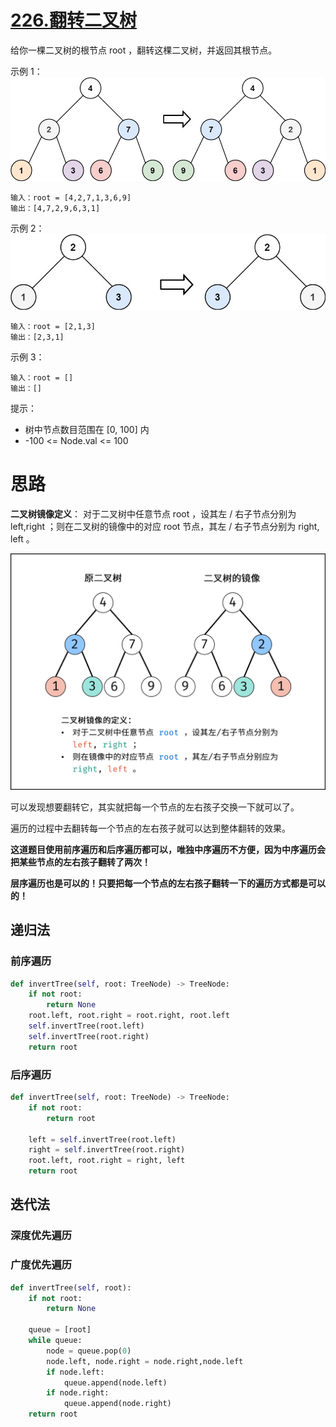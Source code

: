 # [226.翻转二叉树](https://leetcode.cn/problems/invert-binary-tree/)

给你一棵二叉树的根节点 root ，翻转这棵二叉树，并返回其根节点。

示例 1：
![](asserts/226/01.png)
```
输入：root = [4,2,7,1,3,6,9]
输出：[4,7,2,9,6,3,1]
```

示例 2：
![](asserts/226/02.png)
```
输入：root = [2,1,3]
输出：[2,3,1]
```

示例 3：
```
输入：root = []
输出：[]
```

提示：
- 树中节点数目范围在 [0, 100] 内
- -100 <= Node.val <= 100

# 思路
**二叉树镜像定义**： 对于二叉树中任意节点 root ，设其左 / 右子节点分别为 left,right ；则在二叉树的镜像中的对应 root 节点，其左 / 右子节点分别为 right, left 。

![](asserts/226/03.png)

可以发现想要翻转它，其实就把每一个节点的左右孩子交换一下就可以了。

遍历的过程中去翻转每一个节点的左右孩子就可以达到整体翻转的效果。

**这道题目使用前序遍历和后序遍历都可以，唯独中序遍历不方便，因为中序遍历会把某些节点的左右孩子翻转了两次！**

**层序遍历也是可以的！只要把每一个节点的左右孩子翻转一下的遍历方式都是可以的！**

## 递归法
### 前序遍历
```python
def invertTree(self, root: TreeNode) -> TreeNode:
    if not root:
        return None
    root.left, root.right = root.right, root.left
    self.invertTree(root.left)
    self.invertTree(root.right)
    return root
```
### 后序遍历
```python
def invertTree(self, root: TreeNode) -> TreeNode:
    if not root:
        return root
        
    left = self.invertTree(root.left)
    right = self.invertTree(root.right)
    root.left, root.right = right, left
    return root
```

## 迭代法
### 深度优先遍历

### 广度优先遍历
```python
def invertTree(self, root):
	if not root:
	    return None

	queue = [root]
	while queue:
		node = queue.pop(0)
		node.left, node.right = node.right,node.left
		if node.left:
			queue.append(node.left)
		if node.right:
			queue.append(node.right)
	return root
```